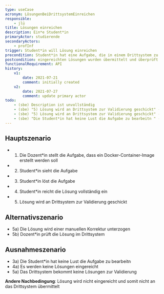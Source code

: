```yaml
---
type: useCase
acronym: LösungenBeiDrittsystemEinreichen
responsible: 
    - jlü
title: Lösungen einreichen
description: Ein*e Student*in
primaryActor: studierende
secondaryActors:
    - profInf
trigger: Student*in will Lösung einreichen
precondition: Student*in hat eine Aufgabe, die in einem Drittsystem zu lösen ist 
postcondition: eingereichten Lösungen wurden übermittelt und überprüft
functionalRequirement: API
history:
    v1:
        date: 2021-07-21
        comment: initially created
    v2:
        date: 2021-07-27
        comment: update primary actor
todo:
    - (sbe) Description ist unvollständig
    - (sbe) "5) Lösung wird an Drittsystem zur Validierung geschickt" - was ist hier mit einem Drittsystem gemeint? Ist mir unklar. Vielleicht mit Beispiel? Ist sowas wie GoogleCloud gemeint? 
    - (sbe) "5) Lösung wird an Drittsystem zur Validierung geschickt" - bitte machen Sie daraus eine Aktiv-Formulierung. Wer schickt? Das System? Der Prof? Ich wäre für ersteres (und vermute, dass Rene Wöärzberger sowas auch im Kopf hat).
    - (sbe) "Die Student*in hat keine Lust die Aufgabe zu bearbeitn " - finde ich nicht so passend für Ausnahme. Wie wäre es denn z.B. mit Zugangsproblemen zum Drittsystem (Credentials fehlend?)
---
```



## Hauptszenario

* 1) Die Dozent*in stellt die Aufgabe, dass ein Docker-Container-Image erstellt werden soll
* 2) Student*in sieht die Aufgabe
* 3) Student*in löst die Aufgabe
* 4) Student*in reicht die Lösung vollständig ein
* 5) Lösung wird an Drittsystem zur Validierung geschickt 

## Alternativszenario

* 5a) Die Lösung wird einer manuellen Korrektur unterzogen
* 5b) Dozent*in prüft die Lösung im Drittsystem

## Ausnahmeszenario 

* 3a) Die Student*in hat keine Lust die Aufgabe zu bearbeitn 
* 4a) Es werden keine Lösungen eingereicht
* 5a) Das Drittsystem bekommt keine Lösungen zur Validierung


**Andere Nachbedingung**: Lösung wird nicht eingereicht und somit nicht an das Drittsystem übermittelt




